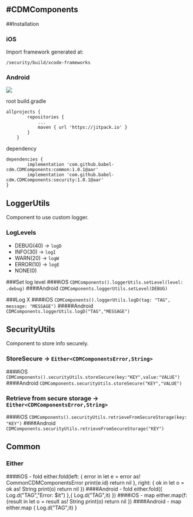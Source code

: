 #CDMComponents
--
##Installation
### iOS
Import framework generated at:

`/security/build/xcode-frameworks`

### Android
[![](https://jitpack.io/v/babel-cdm/CDMComponents.svg)](https://jitpack.io/#babel-cdm/CDMComponents)

root build.gradle

	allprojects {
			repositories {
				...
				maven { url 'https://jitpack.io' }
			}
		}
		

dependency

	dependencies {
	        implementation 'com.github.babel-cdm.CDMComponents:common:1.0.1@aar'
	        implementation 'com.github.babel-cdm.CDMComponents:security:1.0.1@aar'
	}


## LoggerUtils
Component to use custom logger.
### LogLevels
- DEBUG(40) -> `logD`
- INFO(30) -> `logI`
- WARN(20) -> `logW`
- ERROR(10) -> `logE`
- NONE(0)

###Set log level
####iOS
`CDMComponents().loggerUtils.setLevel(level: .debug)`
####Android
`CDMComponents.loggerUtils.setLevel(DEBUG)`

###Log X
####iOS
`CDMComponents().loggerUtils.logD(tag: "TAG", message: "MESSAGE")`
#####Android
`CDMComponents.loggerUtils.logD("TAG","MESSAGE")`

## SecurityUtils 
Component to store info securely.
### StoreSecure -> `Either<CDMComponentsError,String>`
####iOS
`CDMComponents().securityUtils.storeSecure(key:"KEY",value:"VALUE")`
####Android
`CDMComponents.securityUtils.storeSecure("KEY","VALUE")`

### Retrieve from secure storage -> `Either<CDMComponentsError,String>`
####iOS
`CDMComponents().securityUtils.retrieveFromSecureStorage(key: "KEY")`
####Android
`CDMComponents.securityUtils.retrieveFromSecureStorage("KEY")`

## Common
### Either
####iOS - fold
	either.fold(left: { error in
            let e = error as! CommonCDMComponentsError
            print(e.id)
            return nil
        }, right: { ok in
            let o = ok as! String
            print(o)
            return nil
        })
####Android - fold
	either.fold({
            Log.d("TAG","Error: $it")
        },{
            Log.d("TAG",it)
        })
####iOS - map
	either.map(f: {result in
            let o = result as! String
            print(o)
            return nil
        })
####Android - map
	either.map { 
            Log.d("TAG",it)
        }

